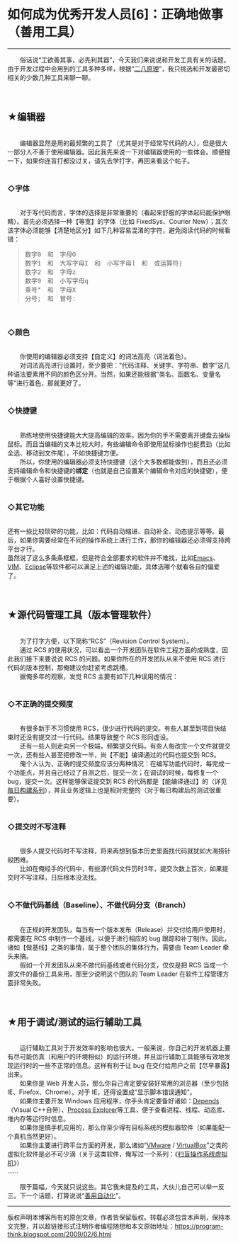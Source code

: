 # 如何成为优秀开发人员[6]：正确地做事（善用工具） 

-----

<div class="post-body entry-content">
　　俗话说“工欲善其事，必先利其器”，今天我们来说说和开发工具有关的话题。由于开发过程中会用到的工具多种多样，根据“<a href="../../2009/02/80-20-principle-0-overview.md">二八原理</a>”，我只挑选和开发最密切相关的少数几种工具来聊一聊。<a name="more"></a><br/>
<br/>
<a name="editor"> </a><br/>
<h2>★编辑器</h2><br/>
　　编辑器显然是用的最频繁的工具了（尤其是对于经常写代码的人），但是很大一部分人不善于使用编辑器。因此我先来说一下对编辑器使用的一些体会。顺便提一下，如果你连盲打都没过关，请先去学打字，再回来看这个帖子。<br/>
<br/>
<h3>◇字体</h3><br/>
　　对于写代码而言，字体的选择是非常重要的（看起来舒服的字体起码能保护眼睛）。首先必须选择一种【等宽】的字体（比如 FixedSys、Courier New）；其次该字体必须能够【清楚地区分】如下几种容易混淆的字符，避免阅读代码的时候看错：<br/>
<blockquote style="font-family:Courier,monospace;">数字0　和　字母O<br/>
数字1　和　大写字母I　和　小写字母l　和　或运算符|<br/>
数字2　和　字母z<br/>
数字9　和　小写字母q<br/>
乘号*　和　字母X<br/>
分号;　和　冒号:</blockquote><br/>
<h3>◇颜色</h3><br/>
　　你使用的编辑器必须支持【自定义】的词法高亮（词法着色）。<br/>
　　对词法高亮进行设置时，至少要把：“代码注释、关键字、字符串、数字”这几种语法要素用不同的颜色区分开。当然，如果还能根据“类名、函数名、变量名等”进行着色，那就更好了。<br/>
<br/>
<h3>◇快捷键</h3><br/>
　　熟练地使用快捷键能大大提高编辑的效率。因为你的手不需要离开键盘去操纵鼠标。而且当编辑的文本比较大时，有些编辑命令即使用鼠标操作也挺费劲（比如全选、移动到文件尾），不如快捷键方便。<br/>
　　所以，你使用的编辑器必须支持快捷键（这个大多数都能做到），而且还必须支持编辑命令和快捷键的<b>绑定</b>（也就是自己设置某个编辑命令对应的快捷键），便于根据个人喜好设置快捷键。<br/>
<br/>
<h3>◇其它功能</h3><br/>
还有一些比较琐碎的功能，比如：代码自动缩进、自动补全、动态提示等等。最后，如果你需要经常在不同的操作系统上进行工作，那你的编辑器还必须得支持跨平台才行。<br/>
虽然说了这么多条条框框，但是符合全部要求的软件并不难找，比如<a href="http://www.gnu.org/software/emacs/" rel="nofollow" target="_blank">Emacs</a>、<a href="http://www.vim.org/" rel="nofollow" target="_blank">VIM</a>、<a href="http://www.eclipse.org/" rel="nofollow" target="_blank">Eclipse</a>等软件都可以满足上述的编辑功能，具体选哪个就看各自的偏爱了。<br/>
<br/>
<a name="rcs"> </a><br/>
<h2>★源代码管理工具（版本管理软件）</h2><br/>
　　为了打字方便，以下简称“RCS”（Revision Control System）。<br/>
　　通过 RCS 的使用状况，可以看出一个开发团队在软件工程方面的成熟度，因此我们接下来要说说 RCS 的问题。如果你所在的开发团队从来不使用 RCS 进行代码的版本控制，那俺建议你赶紧考虑跳槽。<br/>
　　据俺多年的观察，发觉 RCS 主要有如下几种误用的情况：<br/>
<br/>
<h3>◇不正确的提交频度</h3><br/>
　　有很多新手不习惯使用 RCS，很少进行代码的提交。有些人甚至到项目快结束时还没有提交过一行代码。结果导致整个 RCS 形同虚设。<br/>
　　还有一些人则走向另一个极端，频繁提交代码。有些人每改完一个文件就提交一次，还有些人甚至把修改一半，尚【不能】编译通过的代码也提交到 RCS。<br/>
　　俺个人认为，正确的提交频度应该分两种情况：在编写功能代码时，每完成一个功能点，并且自己经过了自测之后，提交一次；在调试的时候，每修复一个 bug，提交一次。这样能够保证提交到 RCS 的代码都是【能编译通过】的（详见<a href="../../2009/02/daily-build-0-overview.md">每日构建系列</a>），并且业务逻辑上也是相对完整的（对于每日构建后的测试很重要）。<br/>
<br/>
<h3>◇提交时不写注释</h3><br/>
　　很多人提交代码时不写注释，将来再想到版本历史里面找代码就犹如大海捞针般困难。<br/>
　　比如在俺经手的代码中，有些源代码文件历时3年，提交次数上百次，如果提交时不写注释，日后根本没法找。<br/>
<br/>
<h3>◇不做代码基线（Baseline）、不做代码分支（Branch）</h3><br/>
　　在正规的开发团队，每当有一个版本发布（Release）并交付给用户使用时，都需要在 RCS 中制作一个基线，以便于进行相应的 bug 跟踪和补丁制作。因此，诸如【做基线】之类的事情，属于整个团队的集体行为，需要由 Team Leader 牵头来搞。<br/>
　　假如一个开发团队从来不做代码基线或者代码分支，仅仅是把 RCS 当成一个源文件的备份工具来用，那至少说明这个团队的 Team Leader 在软件工程管理方面非常失败。<br/>
<br/>
<a name="test"> </a><br/>
<h2>★用于调试/测试的运行辅助工具</h2><br/>
　　运行辅助工具对于开发效率的影响也很大。一般来说，你自己的开发机器上要有尽可能仿真（和用户的环境相似）的运行环境，并且运行辅助工具能够有效地发现运行时的一些不正常的信息。这样有利于让 bug 在交付给用户之前【尽早暴露】出来。<br/>
　　如果你是 Web 开发人员，那么你自己肯定要安装好常用的浏览器（至少包括 IE、Firefox、Chrome）。对于 IE，还得设置成“显示脚本错误通知”。<br/>
　　如果你主要开发 Windows 应用程序，你手头肯定要备好诸如：<a href="https://en.wikipedia.org/wiki/Dependency_walker" rel="nofollow" target="_blank">Depends</a>（Visual C++自带）、<a href="https://en.wikipedia.org/wiki/Process_Explorer" rel="nofollow" target="_blank">Process Explorer</a>等工具，便于查看进程、线程、动态库、堆内存等运行时信息。<br/>
　　如果你是搞手机应用的，那么你至少得有目标系统的模拟器软件（如果能配一个真机当然更好）。<br/>
　　如果你主要进行跨平台方面的开发，那么诸如“<a href="https://en.wikipedia.org/wiki/VMware" rel="nofollow" target="_blank">VMware</a> / <a href="https://en.wikipedia.org/wiki/VirtualBox" rel="nofollow" target="_blank">VirtualBox</a>”之类的虚拟化软件是必不可少滴（关于这类软件，俺写过一个系列：《<a href="../../2012/10/system-vm-0.md">扫盲操作系统虚拟机</a>》）<br/>
......<br/>
<br/>
　　限于篇幅，今天就只说这些。其它我未提及的工具，大伙儿自己可以举一反三。下一个话题，打算说说“<a href="../../2009/02/7.md">善用自动化</a>”。
</div>


------------------------------------------------

版权声明本博客所有的原创文章，作者皆保留版权。转载必须包含本声明，保持本文完整，并以超链接形式注明作者编程随想和本文原始地址：https://program-think.blogspot.com/2009/02/6.html
